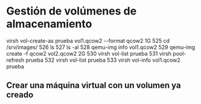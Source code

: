 # Gestión de volúmenes de almacenamiento

virsh vol-create-as prueba vol1.qcow2 --format qcow2 1G 
  525  cd /srv/images/
  526  ls
  527  ls -al
  528  qemu-img info vol1.qcow2 
  529  qemu-img create -f qcow2 vol2.qcow2 2G
  530  virsh vol-list prueba
  531  virsh pool-refresh prueba 
  532  virsh vol-list prueba
  533  virsh vol-info vol1.qcow2 prueba


## Crear una máquina virtual con un volumen ya creado



